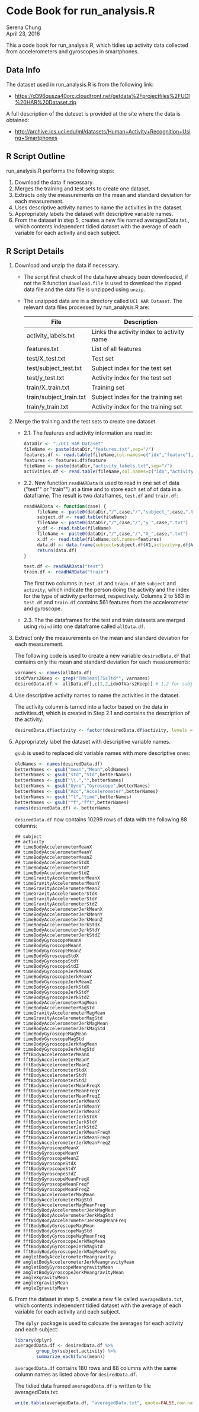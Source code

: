# Code Book for run_analysis.R
Serena Chung  
April 23, 2016  



This a code book for run_analysis.R, which tidies up activity data collected from accelerometers and gyroscopes in smartphones.

## Data Info

The dataset used in run_analysis.R is from the following link:

  - https://d396qusza40orc.cloudfront.net/getdata%2Fprojectfiles%2FUCI%20HAR%20Dataset.zip

A full description of the dateset is provided at the site where the data is obtained:

  - http://archive.ics.uci.edu/ml/datasets/Human+Activity+Recognition+Using+Smartphones

## R Script  Outline

run_analysis.R performs the following steps:

1. Download the data if necessary.
2. Merges the training and test sets to create one dataset.
3. Extracts only the measurements on the mean and standard deviation for each measurement.
4. Uses descriptive activity names to name the activities in the dataset.
5. Appropriately labels the dataset with descriptive variable names.
6. From the dataset in step 5, creates a new file named averagedData.txt., which contents independent tidied dataset with the average of each variable for each activity and each subject.

## R Script Details

1. Download and unzip the data if necessary.

    * The script first check of the data have already been downloaded, if not the R function `download.file` is used to download the zipped data file and the data file is unzipped using `unzip`.
    * The unzipped data are in a directory called `UCI HAR Dataset`.  The relevant data files processed by run_analysis.R are:
    
        File                     | Description
        -------------------------| ------------------------------------------
        activity_labels.txt      | Links the activity index to activity name
        features.txt             | List of all features
        test/X_test.txt          | Test set
        test/subject_test.txt    | Subject index for the test set
        test/y_test.txt          | Activity index for the test set
        train/X_train.txt        | Training set
        train/subject_train.txt  | Subject index for the training set
        train/y_train.txt        | Activity index for the training set

2. Merge the training and the test sets to create one dataset.

    * 2.1\.  The features and activity information are read in:
        
        ```r
        dataDir <- "./UCI HAR Dataset"
        fileName <- paste(dataDir,"features.txt",sep="/")
        features.df <- read.table(fileName,col.names=c("idx","feature"),stringsAsFactors = FALSE)
        features <- features.df$feature
        fileName <- paste(dataDir,"activity_labels.txt",sep="/")
        activities.df <- read.table(fileName,col.names=c("idx","activity"),stringsAsFactors = FALSE)
        ```
    * 2.2\. New function `readHARData` is used to read in one set of data ("test"" or "train"") at a time and to store each set of of data in a dataframe. The result is two dataframes, `test.df` and `train.df`:
        
        ```r
        readHARData <- function(case) {
             fileName <- paste0(dataDir,"/",case,"/","subject_",case,".txt")
             subject.df <- read.table(fileName)
             fileName <- paste0(dataDir,"/",case,"/","y_",case,".txt")
             y.df <- read.table(fileName)
             fileName <- paste0(dataDir,"/",case,"/","X_",case,".txt")
             x.df <- read.table(fileName,col.names=features)
             data.df <- data.frame(subject=subject.df$V1,activity=y.df$V1,x.df)
             return(data.df)
        }
        
        test.df <- readHARData("test")
        train.df <- readHARData("train")
        ```
    
        The first two columns in `test.df` and `train.df` are `subject` and `activity`, which indicate the person doing the activity and the index for the type of activity performed, respectively.  Columns 2 to 563 in `test.df` and `train.df` contains 561 features from the accelerometer and gyroscope.
        
    * 2.3\. The the dataframes for the test and train datasets are merged using `rbind` into one dataframe called `allData.df`.
    
3. Extract only the measurements on the mean and standard deviation for each measurement.

    The following code is used to create a new variable `desiredData.df` that contains only the mean and standard deviation for each measurements:
    
    ```r
    varnames <- names(allData.df) 
    idxOfVars2Keep <- grep("[Mm]ean|[Ss]td*", varnames)
    desiredData.df <- allData.df[,c(1,2,idxOfVars2Keep)] # 1,2 for subject and activity columns
    ```


4. Use descriptive activity names to name the activities in the dataset.

    The activity column is turned into a factor based on the data in activities.df, which is created in Step 2.1 and contains the description of the activity:
    
    ```r
    desiredData.df$activity <- factor(desiredData.df$activity, levels = activities.df$idx, labels = activities.df$activity)
    ```
    
    
5. Appropriately label the dataset with descriptive variable names.

    `gsub` is used to replaced old variable names with more descriptive ones:

    
    ```r
    oldNames <- names(desiredData.df)
    betterNames <- gsub("mean","Mean",oldNames)
    betterNames <- gsub("std","Std",betterNames)
    betterNames <- gsub("\\.","",betterNames)
    betterNames <- gsub("Gyro","Gyroscope",betterNames)
    betterNames <- gsub("Acc","Accelerometer",betterNames)
    betterNames <- gsub("^t","time",betterNames)
    betterNames <- gsub("^f","fft",betterNames)
    names(desiredData.df) <- betterNames
    ```

    `desiredData.df` now contains 10299 rows of data with the following 88 columns:

    
    ```
    ## subject 
    ## activity 
    ## timeBodyAccelerometerMeanX 
    ## timeBodyAccelerometerMeanY 
    ## timeBodyAccelerometerMeanZ 
    ## timeBodyAccelerometerStdX 
    ## timeBodyAccelerometerStdY 
    ## timeBodyAccelerometerStdZ 
    ## timeGravityAccelerometerMeanX 
    ## timeGravityAccelerometerMeanY 
    ## timeGravityAccelerometerMeanZ 
    ## timeGravityAccelerometerStdX 
    ## timeGravityAccelerometerStdY 
    ## timeGravityAccelerometerStdZ 
    ## timeBodyAccelerometerJerkMeanX 
    ## timeBodyAccelerometerJerkMeanY 
    ## timeBodyAccelerometerJerkMeanZ 
    ## timeBodyAccelerometerJerkStdX 
    ## timeBodyAccelerometerJerkStdY 
    ## timeBodyAccelerometerJerkStdZ 
    ## timeBodyGyroscopeMeanX 
    ## timeBodyGyroscopeMeanY 
    ## timeBodyGyroscopeMeanZ 
    ## timeBodyGyroscopeStdX 
    ## timeBodyGyroscopeStdY 
    ## timeBodyGyroscopeStdZ 
    ## timeBodyGyroscopeJerkMeanX 
    ## timeBodyGyroscopeJerkMeanY 
    ## timeBodyGyroscopeJerkMeanZ 
    ## timeBodyGyroscopeJerkStdX 
    ## timeBodyGyroscopeJerkStdY 
    ## timeBodyGyroscopeJerkStdZ 
    ## timeBodyAccelerometerMagMean 
    ## timeBodyAccelerometerMagStd 
    ## timeGravityAccelerometerMagMean 
    ## timeGravityAccelerometerMagStd 
    ## timeBodyAccelerometerJerkMagMean 
    ## timeBodyAccelerometerJerkMagStd 
    ## timeBodyGyroscopeMagMean 
    ## timeBodyGyroscopeMagStd 
    ## timeBodyGyroscopeJerkMagMean 
    ## timeBodyGyroscopeJerkMagStd 
    ## fftBodyAccelerometerMeanX 
    ## fftBodyAccelerometerMeanY 
    ## fftBodyAccelerometerMeanZ 
    ## fftBodyAccelerometerStdX 
    ## fftBodyAccelerometerStdY 
    ## fftBodyAccelerometerStdZ 
    ## fftBodyAccelerometerMeanFreqX 
    ## fftBodyAccelerometerMeanFreqY 
    ## fftBodyAccelerometerMeanFreqZ 
    ## fftBodyAccelerometerJerkMeanX 
    ## fftBodyAccelerometerJerkMeanY 
    ## fftBodyAccelerometerJerkMeanZ 
    ## fftBodyAccelerometerJerkStdX 
    ## fftBodyAccelerometerJerkStdY 
    ## fftBodyAccelerometerJerkStdZ 
    ## fftBodyAccelerometerJerkMeanFreqX 
    ## fftBodyAccelerometerJerkMeanFreqY 
    ## fftBodyAccelerometerJerkMeanFreqZ 
    ## fftBodyGyroscopeMeanX 
    ## fftBodyGyroscopeMeanY 
    ## fftBodyGyroscopeMeanZ 
    ## fftBodyGyroscopeStdX 
    ## fftBodyGyroscopeStdY 
    ## fftBodyGyroscopeStdZ 
    ## fftBodyGyroscopeMeanFreqX 
    ## fftBodyGyroscopeMeanFreqY 
    ## fftBodyGyroscopeMeanFreqZ 
    ## fftBodyAccelerometerMagMean 
    ## fftBodyAccelerometerMagStd 
    ## fftBodyAccelerometerMagMeanFreq 
    ## fftBodyBodyAccelerometerJerkMagMean 
    ## fftBodyBodyAccelerometerJerkMagStd 
    ## fftBodyBodyAccelerometerJerkMagMeanFreq 
    ## fftBodyBodyGyroscopeMagMean 
    ## fftBodyBodyGyroscopeMagStd 
    ## fftBodyBodyGyroscopeMagMeanFreq 
    ## fftBodyBodyGyroscopeJerkMagMean 
    ## fftBodyBodyGyroscopeJerkMagStd 
    ## fftBodyBodyGyroscopeJerkMagMeanFreq 
    ## angletBodyAccelerometerMeangravity 
    ## angletBodyAccelerometerJerkMeangravityMean 
    ## angletBodyGyroscopeMeangravityMean 
    ## angletBodyGyroscopeJerkMeangravityMean 
    ## angleXgravityMean 
    ## angleYgravityMean 
    ## angleZgravityMean
    ```


6. From the dataset in step 5, create a new file called `averagedData.txt`, which contents independent tidied dataset with the average of each variable for each activity and each subject.

    The `dplyr` package is used to calcuate the averages for each activity and each subject:
    
    ```r
    library(dplyr)
    averagedData.df <- desiredData.df %>%
            group_by(subject,activity) %>%
            summarize_each(funs(mean))
    ```

    `averagedData.df` contains 180 rows and 88 columns with the same column names as listed above for `desiredData.df`.
    
    The tidied data framed `averagedData.df` is written to file averagedData.txt:
    
    
    ```r
    write.table(averagedData.df, "averagedData.txt", quote=FALSE,row.name=FALSE)
    ```
